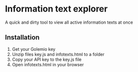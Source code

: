 # Information text explorer

A quick and dirty tool to view all active information texts at once

## Installation
1) Get your Golemio key
1) Unzip files key.js and infotexts.html to a folder
1) Copy your API key to the key.js file
1) Open infotexts.html in your browser
